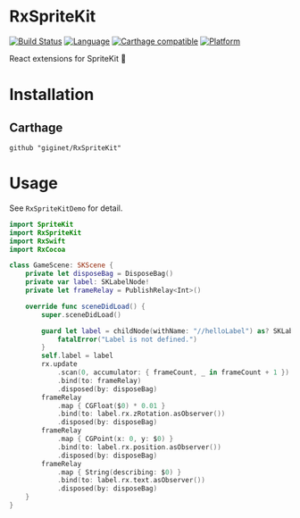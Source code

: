 # RxSpriteKit

[![Build Status](https://travis-ci.org/giginet/RxSpriteKit.svg?branch=master)](https://travis-ci.org/giginet/RxSpriteKit)
[![Language](https://img.shields.io/badge/language-Swift%204.0.2-orange.svg)](https://swift.org)
[![Carthage compatible](https://img.shields.io/badge/Carthage-compatible-4BC51D.svg?style=flat)](https://github.com/Carthage/Carthage)
[![Platform](https://img.shields.io/badge/platform-iOS%7cmacOS-lightgray.svg)](https://github.com/giginet/RxSpriteKit)

React extensions for SpriteKit :space_invader:

# Installation

## Carthage

```
github "giginet/RxSpriteKit"
```

# Usage

See `RxSpriteKitDemo` for detail.

```swift
import SpriteKit
import RxSpriteKit
import RxSwift
import RxCocoa

class GameScene: SKScene {
    private let disposeBag = DisposeBag()
    private var label: SKLabelNode!
    private let frameRelay = PublishRelay<Int>()

    override func sceneDidLoad() {
        super.sceneDidLoad()

        guard let label = childNode(withName: "//helloLabel") as? SKLabelNode else {
            fatalError("Label is not defined.")
        }
        self.label = label
        rx.update
            .scan(0, accumulator: { frameCount, _ in frameCount + 1 })
            .bind(to: frameRelay)
            .disposed(by: disposeBag)
        frameRelay
            .map { CGFloat($0) * 0.01 }
            .bind(to: label.rx.zRotation.asObserver())
            .disposed(by: disposeBag)
        frameRelay
            .map { CGPoint(x: 0, y: $0) }
            .bind(to: label.rx.position.asObserver())
            .disposed(by: disposeBag)
        frameRelay
            .map { String(describing: $0) }
            .bind(to: label.rx.text.asObserver())
            .disposed(by: disposeBag)
    }
}
```
